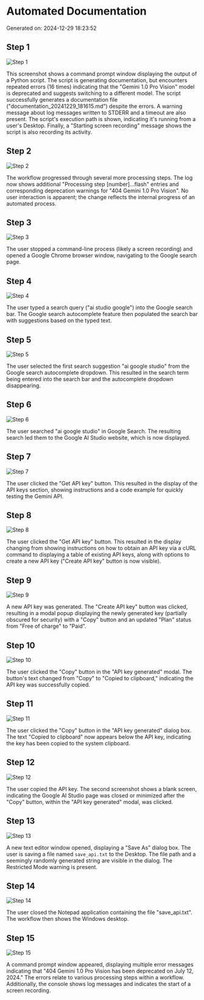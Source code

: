 # Automated Documentation

Generated on: 2024-12-29 18:23:52

## Step 1

![Step 1](output\screenshots\step_0_20241229_182200.png)

This screenshot shows a command prompt window displaying the output of a Python script. The script is generating documentation, but encounters repeated errors (16 times) indicating that the "Gemini 1.0 Pro Vision" model is deprecated and suggests switching to a different model.  The script successfully generates a documentation file ("documentation_20241229_181615.md") despite the errors.  A warning message about log messages written to STDERR and a timeout are also present.  The script's execution path is shown, indicating it's running from a user's Desktop.  Finally, a "Starting screen recording" message shows the script is also recording its activity.

## Step 2

![Step 2](output\screenshots\step_1_20241229_182200.png)

The workflow progressed through several more processing steps.  The log now shows additional "Processing step [number]...flash" entries and corresponding deprecation warnings for "404 Gemini 1.0 Pro Vision".  No user interaction is apparent; the change reflects the internal progress of an automated process.

## Step 3

![Step 3](output\screenshots\step_2_20241229_182201.png)

The user stopped a command-line process (likely a screen recording) and opened a Google Chrome browser window, navigating to the Google search page.

## Step 4

![Step 4](output\screenshots\step_3_20241229_182204.png)

The user typed a search query ("ai studio google") into the Google search bar.  The Google search autocomplete feature then populated the search bar with suggestions based on the typed text.

## Step 5

![Step 5](output\screenshots\step_4_20241229_182208.png)

The user selected the first search suggestion "ai google studio" from the Google search autocomplete dropdown.  This resulted in the search term being entered into the search bar and the autocomplete dropdown disappearing.

## Step 6

![Step 6](output\screenshots\step_5_20241229_182211.png)

The user searched "ai google studio" in Google Search.  The resulting search led them to the Google AI Studio website, which is now displayed.

## Step 7

![Step 7](output\screenshots\step_6_20241229_182213.png)

The user clicked the "Get API key" button.  This resulted in the display of the API keys section, showing instructions and a code example for quickly testing the Gemini API.

## Step 8

![Step 8](output\screenshots\step_7_20241229_182220.png)

The user clicked the "Get API key" button.  This resulted in the display changing from showing instructions on how to obtain an API key via a cURL command to displaying a table of existing API keys, along with options to create a new API key ("Create API key" button is now visible).

## Step 9

![Step 9](output\screenshots\step_8_20241229_182223.png)

A new API key was generated.  The "Create API key" button was clicked, resulting in a modal popup displaying the newly generated key (partially obscured for security) with a "Copy" button and an updated "Plan" status from "Free of charge" to "Paid".

## Step 10

![Step 10](output\screenshots\step_9_20241229_182225.png)

The user clicked the "Copy" button in the "API key generated" modal.  The button's text changed from "Copy" to "Copied to clipboard," indicating the API key was successfully copied.

## Step 11

![Step 11](output\screenshots\step_10_20241229_182226.png)

The user clicked the "Copy" button in the "API key generated" dialog box.  The text "Copied to clipboard" now appears below the API key, indicating the key has been copied to the system clipboard.

## Step 12

![Step 12](output\screenshots\step_11_20241229_182228.png)

The user copied the API key.  The second screenshot shows a blank screen, indicating the Google AI Studio page was closed or minimized after the "Copy" button, within the "API key generated" modal, was clicked.

## Step 13

![Step 13](output\screenshots\step_12_20241229_182229.png)

A new text editor window opened, displaying a "Save As" dialog box.  The user is saving a file named `save_api.txt` to the Desktop.  The file path and a seemingly randomly generated string are visible in the dialog.  The Restricted Mode warning is present.

## Step 14

![Step 14](output\screenshots\step_13_20241229_182236.png)

The user closed the Notepad application containing the file "save_api.txt".  The workflow then shows the Windows desktop.

## Step 15

![Step 15](output\screenshots\step_14_20241229_182238.png)

A command prompt window appeared, displaying multiple error messages indicating that "404 Gemini 1.0 Pro Vision has been deprecated on July 12, 2024."  The errors relate to various processing steps within a workflow.  Additionally, the console shows log messages and indicates the start of a screen recording.

